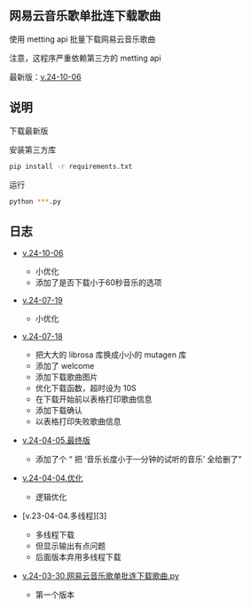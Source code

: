 ## 网易云音乐歌单批连下载歌曲

使用 metting api 批量下载网易云音乐歌曲

注意，这程序严重依赖第三方的 metting api

最新版：[v.24-10-06][7]

## 说明

下载最新版

安装第三方库

```bash
pip install -r requirements.txt
```

运行

```bash
python ***.py
```

## 日志

- [v.24-10-06][7]
    - 小优化
    - 添加了是否下载小于60秒音乐的选项

- [v.24-07-19][6]
    - 小优化

- [v.24-07-18][5]
    - 把大大的 librosa 库换成小小的 mutagen 库
    - 添加了 welcome
    - 添加下载歌曲图片
    - 优化下载函数，超时设为 10S
    - 在下载开始前以表格打印歌曲信息
    - 添加下载确认
    - 以表格打印失败歌曲信息


- [v.24-04-05.最终版][4]
    - 添加了个 “ 把 ‘音乐长度小于一分钟的试听的音乐’ 全给删了”

- [v.24-04-04.优化][2]
    - 逻辑优化

- [v.23-04-04.多线程][3]
    - 多线程下载
    - 但显示输出有点问题
    - 后面版本弃用多线程下载

- [v.24-03-30.网易云音乐歌单批连下载歌曲.py][1]
    - 第一个版本

[1]: https://github.com/God-2077/python-code/blob/main/%E7%BD%91%E6%98%93%E4%BA%91%E9%9F%B3%E4%B9%90%E6%AD%8C%E5%8D%95%E6%89%B9%E9%87%8F%E4%B8%8B%E8%BD%BD%E6%AD%8C%E6%9B%B2/v.24-03-30.%E7%BD%91%E6%98%93%E4%BA%91%E9%9F%B3%E4%B9%90%E6%AD%8C%E5%8D%95%E6%89%B9%E8%BF%9E%E4%B8%8B%E8%BD%BD%E6%AD%8C%E6%9B%B2.py
[2]: https://github.com/God-2077/python-code/blob/main/%E7%BD%91%E6%98%93%E4%BA%91%E9%9F%B3%E4%B9%90%E6%AD%8C%E5%8D%95%E6%89%B9%E9%87%8F%E4%B8%8B%E8%BD%BD%E6%AD%8C%E6%9B%B2/v.24-04-04.%E4%BC%98%E5%8C%96.py
[4]: https://github.com/God-2077/python-code/blob/main/%E7%BD%91%E6%98%93%E4%BA%91%E9%9F%B3%E4%B9%90%E6%AD%8C%E5%8D%95%E6%89%B9%E9%87%8F%E4%B8%8B%E8%BD%BD%E6%AD%8C%E6%9B%B2/v.24-04-05.%E6%9C%80%E7%BB%88%E7%89%88.py
[5]: https://github.com/God-2077/python-code/blob/main/%E7%BD%91%E6%98%93%E4%BA%91%E9%9F%B3%E4%B9%90%E6%AD%8C%E5%8D%95%E6%89%B9%E9%87%8F%E4%B8%8B%E8%BD%BD%E6%AD%8C%E6%9B%B2/v.24-07-18.py
[6]: https://github.com/God-2077/python-code/blob/main/%E7%BD%91%E6%98%93%E4%BA%91%E9%9F%B3%E4%B9%90%E6%AD%8C%E5%8D%95%E6%89%B9%E9%87%8F%E4%B8%8B%E8%BD%BD%E6%AD%8C%E6%9B%B2/v.24-07-19.py
[7]: https://github.com/God-2077/python-code/blob/main/%E7%BD%91%E6%98%93%E4%BA%91%E9%9F%B3%E4%B9%90%E6%AD%8C%E5%8D%95%E6%89%B9%E9%87%8F%E4%B8%8B%E8%BD%BD%E6%AD%8C%E6%9B%B2/v.24-10-06.py